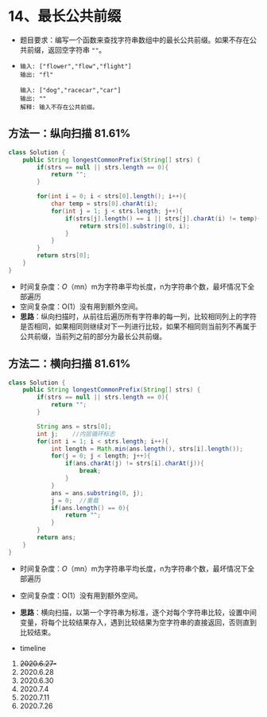 # 14、最长公共前缀

- 题目要求：编写一个函数来查找字符串数组中的最长公共前缀。如果不存在公共前缀，返回空字符串 `""`。

- ```
  输入: ["flower","flow","flight"]
  输出: "fl"
  
  输入: ["dog","racecar","car"]
  输出: ""
  解释: 输入不存在公共前缀。
  ```

## 方法一：纵向扫描  81.61%

```java
class Solution {
    public String longestCommonPrefix(String[] strs) {
        if(strs == null || strs.length == 0){
            return "";
        }

        for(int i = 0; i < strs[0].length(); i++){
            char temp = strs[0].charAt(i);
            for(int j = 1; j < strs.length; j++){
                if(strs[j].length() == i || strs[j].charAt(i) != temp){   //注意这里if中两个条件顺序必须是这样，如果当strs[j]的字符串和i相等，那么strs[j].charAt(i)就取不到，所以应该先判断长度，在判断是否相等。java或逻辑特性是前一个条件满足后面的就不再判断了。
                    return strs[0].substring(0, i);
                }
            }
        }
        return strs[0];
    }
}
```

- 时间复杂度：*O*（mn）m为字符串平均长度，n为字符串个数，最坏情况下全部遍历
- 空间复杂度：O(1）没有用到额外空间。
- **思路**：纵向扫描时，从前往后遍历所有字符串的每一列，比较相同列上的字符是否相同，如果相同则继续对下一列进行比较，如果不相同则当前列不再属于公共前缀，当前列之前的部分为最长公共前缀。



## 方法二：横向扫描  81.61%

```java
class Solution {
    public String longestCommonPrefix(String[] strs) {
        if(strs == null || strs.length == 0){
            return "";
        }

        String ans = strs[0];
        int j;    //内层循环标志
        for(int i = 1; i < strs.length; i++){
            int length = Math.min(ans.length(), strs[i].length());
            for(j = 0; j < length; j++){
                if(ans.charAt(j) != strs[i].charAt(j)){
                    break;
                }
            }
            ans = ans.substring(0, j);
            j = 0;  //重载
            if(ans.length() == 0){
                return "";
            }
        }
        return ans;
    }
}
```

- 时间复杂度：*O*（mn）m为字符串平均长度，n为字符串个数，最坏情况下全部遍历
- 空间复杂度：O(1）没有用到额外空间。
- **思路**：横向扫描，以第一个字符串为标准，逐个对每个字符串比较，设置中间变量，将每个比较结果存入，遇到比较结果为空字符串的直接返回，否则直到比较结束。



- timeline

1. ~~2020.6.27-~~
2. 2020.6.28
3. 2020.6.30
4. 2020.7.4
5. 2020.7.11
6. 2020.7.26